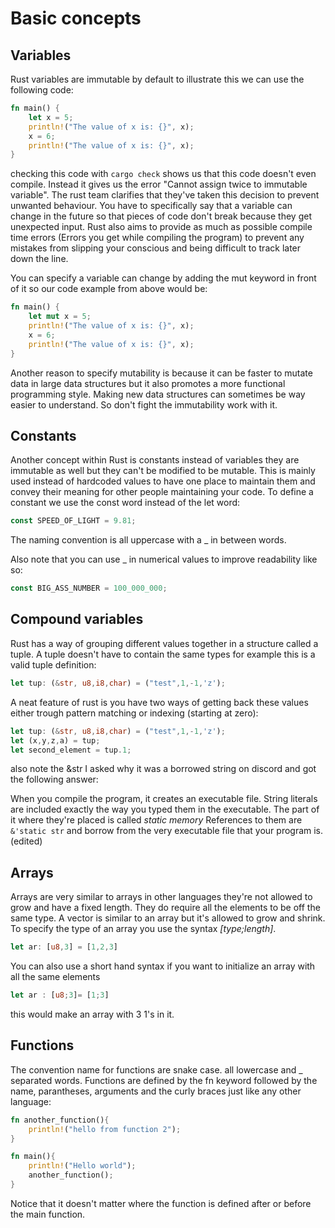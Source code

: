 # Basic concepts

## Variables

Rust variables are immutable by default to illustrate this we can use the following code:

```rust
fn main() {
    let x = 5;
    println!("The value of x is: {}", x);
    x = 6;
    println!("The value of x is: {}", x);
}
```

checking this code with `cargo check`  shows us that this code doesn't even compile. Instead it gives us the error "Cannot assign twice to immutable variable". The rust team clarifies that they've taken this decision to prevent unwanted behaviour. You have to specifically say that a variable can change in the future so that pieces of code don't break because they get unexpected input. Rust also aims to provide as much as possible compile time errors (Errors you get while compiling the program) to prevent any mistakes from slipping your conscious and being difficult to track later down the line.

You can specify a variable can change by adding the mut keyword in front of it so our code example from above would be:

```rust
fn main() {
    let mut x = 5;
    println!("The value of x is: {}", x);
    x = 6;
    println!("The value of x is: {}", x);
}
```

Another reason to specify mutability is because it can be faster to mutate data in large data structures but it also promotes a more functional programming style. Making new data structures can sometimes be way easier to understand. So don't fight the immutability work with it.

## Constants

Another concept within Rust is constants instead of variables they are immutable as well but they can't be modified to be mutable. This is mainly used instead of hardcoded values to have one place to maintain them and convey their meaning for other people maintaining your code. To define a constant we use the const word instead of the let word:

```rust
const SPEED_OF_LIGHT = 9.81;
```

The naming convention is all uppercase with a _ in between words.

Also note that you can use _ in numerical values to improve readability like so:

```rust
const BIG_ASS_NUMBER = 100_000_000;
```

## Compound variables

Rust has a way of grouping different values together in a structure called a tuple. A tuple doesn't have to contain the same types for example this is a valid tuple definition:

```` rust
let tup: (&str, u8,i8,char) = ("test",1,-1,'z');
````

A neat feature of rust is you have two ways of getting back these values either trough pattern matching or indexing (starting at zero):

```rust
let tup: (&str, u8,i8,char) = ("test",1,-1,'z');
let (x,y,z,a) = tup;
let second_element = tup.1;
```

also note the &str I asked why it was a borrowed string on discord and got the following answer:

When you compile the program, it creates an executable file. String literals are included exactly the way you typed them in the executable. The part of it where they're placed is called *static memory* References to them are `&'static str` and borrow from the very executable file that your program is.(edited)

## Arrays

Arrays are very similar to arrays in other languages they're not allowed to grow and have a fixed length. They do require all the elements to be off the same type. A vector is similar to an array but it's allowed to grow and shrink. To specify the type of an array you use the syntax *[type;length]*. 

```rust
let ar: [u8,3] = [1,2,3]
```

You can also use a short hand syntax if you want to initialize an array with all the same elements

```rust
let ar : [u8;3]= [1;3]
```

this would make an array with 3 1's in it.

## Functions

The convention name for functions are snake case. all lowercase and _ separated words. Functions are defined by the fn keyword followed by the name, parantheses, arguments and the curly braces just like any other language:

```rust
fn another_function(){
	println!("hello from function 2");
}

fn main(){
	println!("Hello world");
	another_function();
}
```

Notice that it doesn't matter where the function is defined after or before the main function.

